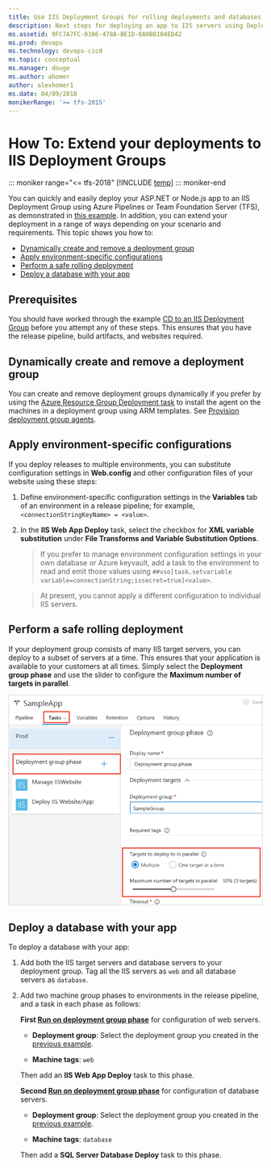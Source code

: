 ```yaml
---
title: Use IIS Deployment Groups for rolling deployments and databases
description: Next steps for deploying an app to IIS servers using Deployment Groups in Azure Pipelines or Team Foundation Server (TFS)
ms.assetid: 9FC7A7FC-0386-478A-BE1D-0A0B8104ED42
ms.prod: devops
ms.technology: devops-cicd
ms.topic: conceptual
ms.manager: douge
ms.author: ahomer
author: alexhomer1
ms.date: 04/09/2018
monikerRange: '>= tfs-2015'
---
```


# How To: Extend your deployments to IIS Deployment Groups

::: moniker range="<= tfs-2018"
[!INCLUDE [temp](../../_shared/concept-rename-note.md)]
::: moniker-end

You can quickly and easily deploy your ASP.NET or Node.js app to an IIS Deployment Group using
Azure Pipelines or Team Foundation Server (TFS),
as demonstrated in [this example](deploy-webdeploy-iis-deploygroups.md).
In addition, you can extend your deployment in a range of ways
depending on your scenario and requirements. This topic shows you how to:

* [Dynamically create and remove a deployment group](#depgroup)
* [Apply environment-specific configurations](#envirconfig)
* [Perform a safe rolling deployment](#rolling)
* [Deploy a database with your app](#database)

## Prerequisites

You should have worked through the example [CD to an IIS Deployment Group](deploy-webdeploy-iis-deploygroups.md) before you attempt any of these steps.
This ensures that you have the release pipeline, build artifacts, and websites required.

<a name="depgroup"></a>
## Dynamically create and remove a deployment group

You can create and remove deployment groups dynamically if you prefer by using
the [Azure Resource Group Deployment task](https://aka.ms/argtaskreadme)
to install the agent on the machines in a deployment group using ARM templates.
See [Provision deployment group agents](../../release/deployment-groups/howto-provision-deployment-group-agents.md).  

<a name="envirconfig"></a>
## Apply environment-specific configurations

If you deploy releases to multiple environments, you can substitute configuration settings in **Web.config** and other configuration files of your website using these steps:

1. Define environment-specific configuration settings in the **Variables** tab of an environment in a release pipeline; for example,
   `<connectionStringKeyName> = <value>`.

1. In the **IIS Web App Deploy** task, select the checkbox for **XML variable substitution** under **File Transforms and Variable Substitution Options**.

   > If you prefer to manage environment configuration settings in
   your own database or Azure keyvault, add a task to the environment to read and emit those values using
   `##vso[task.setvariable variable=connectionString;issecret=true]<value>`.

   > At present, you cannot apply a different configuration to individual IIS servers.

<a name="rolling"></a>
## Perform a safe rolling deployment

If your deployment group consists of many IIS target servers, you can deploy to a subset of servers at a time.
This ensures that your application is available to your customers at all times.
Simply select the **Deployment group phase** and use the slider to configure the **Maximum number of targets in parallel**.

![Configuring safe rolling deployment for the proportion of environments to update in parallel](_img/howto-webdeploy-iis-deploygroups/safe-rolling-deployment.png)

<a name="database"></a>
## Deploy a database with your app

To deploy a database with your app:

1. Add both the IIS target servers and database servers to your deployment group.
   Tag all the IIS servers as `web` and all database servers as `database`.

1. Add two machine group phases to environments in the release pipeline, and a task in each phase as follows:

   **First [Run on deployment group phase](../../process/phases.md)** for configuration of web servers.
   
   - **Deployment group**: Select the deployment group you created in the [previous example](deploy-webdeploy-iis-deploygroups.md).
   
   - **Machine tags**: `web`<p />
   
   Then add an **IIS Web App Deploy** task to this phase.
   
   **Second [Run on deployment group phase](../../process/phases.md)** for configuration of database servers.
   
   - **Deployment group**: Select the deployment group you created in the [previous example](deploy-webdeploy-iis-deploygroups.md).
   
   - **Machine tags**: `database`<p />
   
   Then add a **SQL Server Database Deploy** task to this phase.
